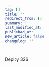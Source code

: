 ```yaml
---
tag: []
title: ''
redirect_from: []
summary: ''
last_modified_at: 
published_at: 
new_article: false
changelog: ''

---
```

Deploy 326
